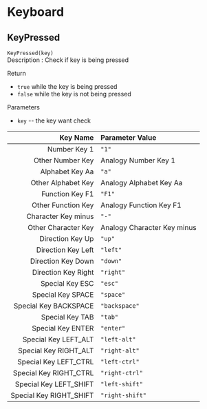 # Keyboard

## KeyPressed
``KeyPressed(key)``  
Description : Check if key is being pressed  

Return   
* ``true`` while the key is being pressed
* ``false`` while the key is not being pressed

Parameters
* ``key`` -- the key want check  

Key Name                    | Parameter Value
-:                          |:-  
Number Key 1                | ``"1"``  
Other Number Key            | Analogy Number Key 1         
Alphabet Key Aa             | ``"a"``
Other Alphabet Key          | Analogy Alphabet Key Aa  
Function Key F1             | ``"F1"``  
Other Function Key          | Analogy Function Key F1  
Character Key minus         | ``"-"``  
Other Character Key         | Analogy Character Key minus  
Direction Key Up            | ``"up"``     
Direction Key Left          | ``"left"``     
Direction Key Down          | ``"down"``     
Direction Key Right         | ``"right"``     
Special Key ESC             | ``"esc"``
Special Key SPACE           | ``"space"``
Special Key BACKSPACE       | ``"backspace"``
Special Key TAB             | ``"tab"``
Special Key ENTER           | ``"enter"``
Special Key LEFT_ALT        | ``"left-alt"``
Special Key RIGHT_ALT       | ``"right-alt"``
Special Key LEFT_CTRL       | ``"left-ctrl"``
Special Key RIGHT_CTRL      | ``"right-ctrl"``
Special Key LEFT_SHIFT      | ``"left-shift"``
Special Key RIGHT_SHIFT     | ``"right-shift"``